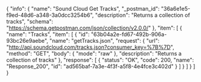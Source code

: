 {
  "info": {
    "name": "Sound Cloud Get Tracks",
    "_postman_id": "36a6e1e5-f9ed-48d6-a348-3a0dcc3254b6",
    "description": "Returns a collection of tracks",
    "schema": "https://schema.getpostman.com/json/collection/v2.0.0/"
  },
  "item": [
    {
      "name": "Tracks",
      "item": [
        {
          "id": "63b04a2e-fd67-492b-906a-93bc26e9aebe",
          "name": "getTracks.json",
          "request": {
            "url": "http://api.soundcloud.com/tracks.json?consumer_key=%7B%7D",
            "method": "GET",
            "body": {
              "mode": "raw"
            },
            "description": "Returns a collection of tracks"
          },
          "response": [
            {
              "status": "OK",
              "code": 200,
              "name": "Response_200",
              "id": "ad565baf-7a3e-4f3f-a5f8-4e4fce3c402d"
            }
          ]
        }
      ]
    }
  ]
}